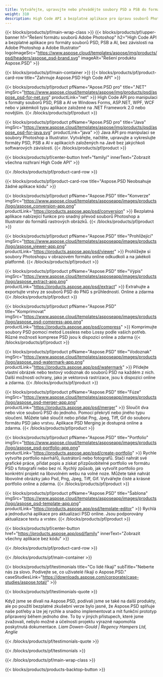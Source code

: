 ```yaml
---
title: Vytvářejte, upravujte nebo převádějte soubory PSD a PSB do formátu PDF a obrázků
weight: 310
description: High Code API a bezplatné aplikace pro úpravu souborů Photoshopu. Možnost aktualizovat vlastnosti vrstvy, přidávat vodoznaky a otáčet měřítko Flip Crop Dithering Raster Conversion.
---
```


{{< blocks/products/pf/main-wrap-class >}}
{{< blocks/products/pf/upper-banner h1="Řešení formátu souborů Adobe Photoshop" h2="High Code API a bezplatné aplikace pro formáty souborů PSD, PSB a AI, bez závislosti na Adobe Photoshop a Adobe Illustrator" logoImageSrc="https://www.aspose.cloud/templates/aspose/img/products/psd/headers/aspose_psd-brand.svg" imageAlt="Řešení produktu Aspose.PSD" >}}

{{< blocks/products/pf/main-container >}}
{{< blocks/products/pf/product-card-row title="Zahrnuje Aspose.PSD High Code API" >}}

{{< blocks/products/pf/product pfName="Apose.PSD pro" title=".NET" imgSrc="https://www.aspose.cloud/templates/aspose/img/products/psd/aspose_psd-for-net.svg" productLink="net" >}}
High Code API pro manipulaci s formáty souborů PSD, PSB a AI ve Windows Forms, ASP.NET, WPF, WCF nebo v jakémkoli typu aplikace založené na .NET Framework 2.0 nebo novějším.
{{< /blocks/products/pf/product >}}

{{< blocks/products/pf/product pfName="Apose.PSD pro" title="Java" imgSrc="https://www.aspose.cloud/templates/aspose/img/products/psd/aspose_psd-for-java.svg" productLink="java" >}}
Java API pro manipulaci se soubory Photoshop a Illustrator. Vytvářejte, načtěte, upravujte a vykreslujte formáty PSD, PSB a AI v aplikacích založených na Javě bez jakýchkoli softwarových závislostí.
{{< /blocks/products/pf/product >}}

{{< blocks/products/pf/center-button href="family/" innerText="Zobrazit všechna rozhraní High Code API" >}}

{{< /blocks/products/pf/product-card-row >}}

{{< blocks/products/pf/product-card-row title="Aspose.PSD Neobsahuje žádné aplikace kódu" >}}

{{< blocks/products/pf/product pfName="Aspose.PSD" title="Konverze" imgSrc="https://www.aspose.cloud/templates/asposeapp/images/products/logo/aspose_conversion-app.png" productLink="https://products.aspose.app/psd/conversion" >}}
Bezplatná aplikace nabízející funkce pro snadný převod souborů Photoshop a Illustrator do formátů rastrových obrázků.
{{< /blocks/products/pf/product >}}

{{< blocks/products/pf/product pfName="Aspose.PSD" title="Prohlížející" imgSrc="https://www.aspose.cloud/templates/asposeapp/images/products/logo/aspose_viewer-app.png" productLink="https://products.aspose.app/psd/viewer" >}}
Prohlížejte si soubory Photoshopu v obrazovém formátu online odkudkoli a na jakékoli platformě.
{{< /blocks/products/pf/product >}}

{{< blocks/products/pf/product pfName="Aspose.PSD" title="Výpis" imgSrc="https://www.aspose.cloud/templates/asposeapp/images/products/logo/aspose_extract-app.png" productLink="https://products.aspose.app/psd/extract" >}}
Extrahujte a exportujte vrstvy ze souborů PSD do PNG s průhledností. Online a zdarma
{{< /blocks/products/pf/product >}}

{{< blocks/products/pf/product pfName="Aspose.PSD" title="Komprimovat" imgSrc="https://www.aspose.cloud/templates/asposeapp/images/products/logo/aspose_psd-compress-app.png" productLink="https://products.aspose.app/psd/compress" >}}
Komprimujte soubory PSD pomocí metod Lossless nebo Lossy podle vašich potřeb. Různé možnosti komprese PSD jsou k dispozici online a zdarma
{{< /blocks/products/pf/product >}}

{{< blocks/products/pf/product pfName="Aspose.PSD" title="Vodoznak" imgSrc="https://www.aspose.cloud/templates/asposeapp/images/products/logo/aspose_psd-watermark-app.png" productLink="https://products.aspose.app/psd/watermark" >}}
Přidejte vlastní obrázek nebo textový vodoznak do souborů PSD na každém z nich. Další možnosti ochrany, jako je vektorová rastrizace, jsou k dispozici online a zdarma.
{{< /blocks/products/pf/product >}}

{{< blocks/products/pf/product pfName="Aspose.PSD" title="Fúze" imgSrc="https://www.aspose.cloud/templates/asposeapp/images/products/logo/aspose_psd-merger-app.png" productLink="https://products.aspose.app/psd/merger" >}}
Sloučit dva nebo více souborů PSD do jednoho. Pomocí překrytí nebo jiného typu sloučení. Můžete také sloučit nebo přidat Png, Jpeg, Tiff, Gif do souboru formátu PSD jako vrstvu. Aplikace PSD Merging je dostupná online a zdarma.
{{< /blocks/products/pf/product >}}

{{< blocks/products/pf/product pfName="Aspose.PSD" title="Portfolio" imgSrc="https://www.aspose.cloud/templates/asposeapp/images/products/logo/aspose_psd-portfolio-app.png" productLink="https://products.aspose.app/psd/create-portfolio" >}}
Rychle vytvořte portfolio návrhářů, ilustrátorů nebo fotografů. Stačí nahrát své grafické práce, přidat popis a získat přizpůsobitelné portfolio ve formátu PSD s fotografií nebo bez ní. Rychlý způsob, jak vytvořit portfolio pro konkrétní projekt na libovolném webu na volné noze. Můžete také nahrát libovolné obrázky jako Psd, Png, Jpeg, Tiff, Gif. Vytvářejte čisté a krásné portfolio online a zdarma.
{{< /blocks/products/pf/product >}}

{{< blocks/products/pf/product pfName="Aspose.PSD" title="Šablona" imgSrc="https://www.aspose.cloud/templates/asposeapp/images/products/logo/aspose_psd-template-app.png" productLink="https://products.aspose.app/psd/template-editor" >}}
Rychlá a jednoduchá aplikace pro aktualizaci PSD online. Jsou podporovány aktualizace textu a vrstev.
{{< /blocks/products/pf/product >}}

{{< blocks/products/pf/center-button href="https://products.aspose.app/psd/family" innerText="Zobrazit všechny aplikace bez kódu" >}}

{{< /blocks/products/pf/product-card-row >}}

{{< /blocks/products/pf/main-container >}}

{{< blocks/products/pf/testimonials title="Co lidé říkají" subTitle="Neberte nás za slovo. Podívejte se, co uživatelé říkají o Aspose.PSD." caseStudiesLink="https://downloads.aspose.com/corporate/case-studies/aspose.total/" >}}

{{< blocks/products/pf/testimonials-quote >}}
<p class="first">
 Když jsme se dívali na Aspose.PSD, podívali jsme se také na další produkty, ale po použití bezplatné zkušební verze bylo jasné, že Aspose.PSD splňuje naše potřeby a lze jej rychle a snadno implementovat a mít funkční prototyp připravený během jednoho dne. To by v jiných přístupech, které jsme zvažovali, nebylo možné a účelnosti projektu výrazně napomohla poskytnutá dokumentace.
 <em>
  Liam Dowen-Gould | Regency Hampers Ltd, Anglie
 </em>
</p>

{{< /blocks/products/pf/testimonials-quote >}}

{{< /blocks/products/pf/testimonials >}}

{{< /blocks/products/pf/main-wrap-class >}}

{{< blocks/products/products-backtop-button >}}
